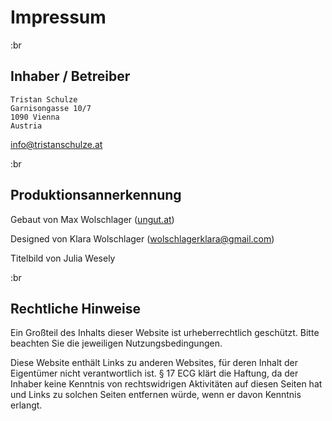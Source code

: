 # Impressum

:br

## Inhaber / Betreiber

```text
Tristan Schulze
Garnisongasse 10/7
1090 Vienna
Austria
```

<info@tristanschulze.at>

:br

## Produktionsannerkennung

Gebaut von Max Wolschlager ([ungut.at](ungut.at))

Designed von Klara Wolschlager (<wolschlagerklara@gmail.com>)

Titelbild von Julia Wesely

:br

## Rechtliche Hinweise

Ein Großteil des Inhalts dieser Website ist urheberrechtlich geschützt. Bitte beachten Sie die jeweiligen Nutzungsbedingungen.

Diese Website enthält Links zu anderen Websites, für deren Inhalt der Eigentümer nicht verantwortlich ist. § 17 ECG klärt die Haftung, da der Inhaber keine Kenntnis von rechtswidrigen Aktivitäten auf diesen Seiten hat und Links zu solchen Seiten entfernen würde, wenn er davon Kenntnis erlangt.
